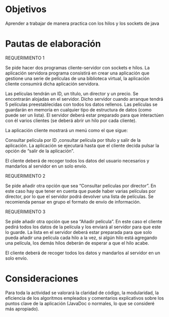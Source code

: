 # Objetivos
Aprender a trabajar de manera practica con los hilos y los sockets de java

# Pautas de elaboración
REQUERIMIENTO 1


Se pide hacer dos programas cliente-servidor con sockets e hilos. La aplicación servidora programa consistirá en crear una aplicación que gestione una serie de películas de una biblioteca virtual, la aplicación cliente consumirá dicha aplicación servidora.

Las películas tendrán un ID, un título, un director y un precio. Se encontrarán alojadas en el servidor. Dicho servidor cuando arranque tendrá 5 películas preestablecidas con todos los datos rellenos. Las películas se guardarán en memoria en cualquier tipo de estructura de datos (como puede ser un lista). El servidor deberá estar preparado para que interactúen con él varios clientes (se deberá abrir un hilo por cada cliente).

La aplicación cliente mostrará un menú como el que sigue:

Consultar película por ID ,consultar película por título y salir de la aplicación.
La aplicación se ejecutará hasta que el cliente decida pulsar la opción de “salir de la aplicación”.

El cliente deberá de recoger todos los datos del usuario necesarios y mandarlos al servidor en un solo envío.


REQUERIMIENTO 2

Se pide añadir otra opción que sea “Consultar películas por director”. En este caso hay que tener en cuenta que puede haber varias películas por director, por lo que el servidor podrá devolver una lista de películas. Se recomienda pensar en grupo el formato de envío de información.


REQUERIMIENTO 3

Se pide añadir otra opción que sea “Añadir película”. En este caso el cliente pedirá todos los datos de la película y los enviará al servidor para que este lo guarde. La lista en el servidor deberá estar preparada para que solo pueda añadir una película cada hilo a la vez, si algún hilo está agregando una película, los demás hilos deberán de esperar a que el hilo acabe.

El cliente deberá de recoger todos los datos y mandarlos al servidor en un solo envío.



# Consideraciones

Para toda la actividad se valorará la claridad de código, la modularidad, la eficiencia de los algoritmos empleados y comentarios explicativos sobre los puntos clave de la aplicación (JavaDoc o normales, lo que se consideré más apropiado).